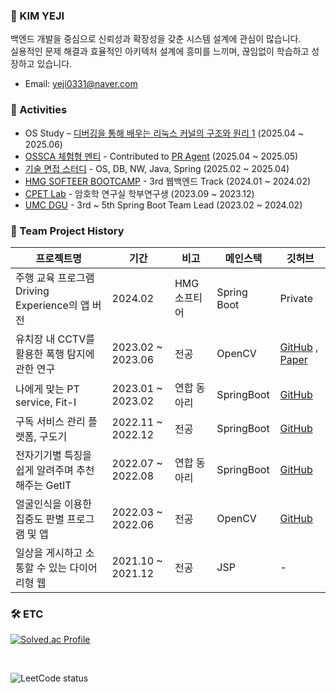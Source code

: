 ### 👋 KIM YEJI

백엔드 개발을 중심으로 신뢰성과 확장성을 갖춘 시스템 설계에 관심이 많습니다.  
실용적인 문제 해결과 효율적인 아키텍처 설계에 흥미를 느끼며, 끊임없이 학습하고 성장하고 있습니다.

- Email: yeji0331@naver.com

### 🚀 Activities
- OS Study – [디버깅을 통해 배우는 리눅스 커널의 구조와 원리 1](https://m.yes24.com/Goods/Detail/90085976) (2025.04 ~ 2025.06)
- [OSSCA 체험형 멘티](https://www.contribution.ac/) - Contributed to [PR Agent](https://github.com/qodo-ai/pr-agent) (2025.04 ~ 2025.05)
- [기술 면접 스터디](https://github.com/J-MU/Interview-Study) - OS, DB, NW, Java, Spring (2025.02 ~ 2025.04)
- [HMG SOFTEER BOOTCAMP](https://softeerbootcamp.hyundaimotorgroup.com/) - 3rd 웹백엔드 Track (2024.01 ~ 2024.02)
- [CPET Lab](https://dwkim606.github.io/) - 암호학 연구실 학부연구생 (2023.09 ~ 2023.12)
- [UMC DGU](https://umc.makeus.in/) - 3rd ~ 5th Spring Boot Team Lead (2023.02 ~ 2024.02)

### :file_folder: Team Project History

|프로젝트명|기간|비고|메인스택|깃허브|
|--------|---|---|---|---|
| 주행 교육 프로그램 Driving Experience의 앱 버전 | 2024.02 | HMG 소프티어 | Spring Boot | Private |
| 유치장 내 CCTV를 활용한 폭행 탐지에 관한 연구 | 2023.02 ~ 2023.06 | 전공 | OpenCV | [GitHub](https://github.com/isExample/2023-01-CECD2-HTSR) , [Paper](https://kiss.kstudy.com/Detail/Ar?key=4028468)|
| 나에게 맞는 PT service, Fit-I | 2023.01 ~ 2023.02 | 연합 동아리 | SpringBoot | [GitHub](https://github.com/isExample/FIT-I-Spring) |
| 구독 서비스 관리 플랫폼, 구도기 | 2022.11 ~ 2022.12 | 전공 | SpringBoot | [GitHub](https://github.com/isExample/GooDoggy_BackEnd) |
| 전자기기별 특징을 쉽게 알려주며 추천해주는 GetIT | 2022.07 ~ 2022.08 | 연합 동아리 | SpringBoot | [GitHub](https://github.com/isExample/GetIT-server) |
| 얼굴인식을 이용한 집중도 판별 프로그램 및 앱 | 2022.03 ~ 2022.06 | 전공 | OpenCV | [GitHub](https://github.com/isExample/2022-01-OSSP1-IEung-6) |
| 일상을 게시하고 소통할 수 있는 다이어리형 웹 | 2021.10 ~ 2021.12 | 전공 | JSP | - |


### 🛠 ETC
[![Solved.ac Profile](http://mazassumnida.wtf/api/generate_badge?boj=ashley)](https://solved.ac/ashley)

<br>

![LeetCode status](https://leetcard.jacoblin.cool/ashley331?theme=nord)
